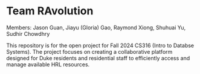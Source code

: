 # Team RAvolution 

Members: Jason Guan, Jiayu (Gloria) Gao, Raymond Xiong, Shuhuai Yu, Sudhir Chowdhry

This repository is for the open project for Fall 2024 CS316 (Intro to Databse Systems). The project focuses on creating a collaborative platform designed for Duke residents and residential staff to efficiently access and manage available HRL resources.
